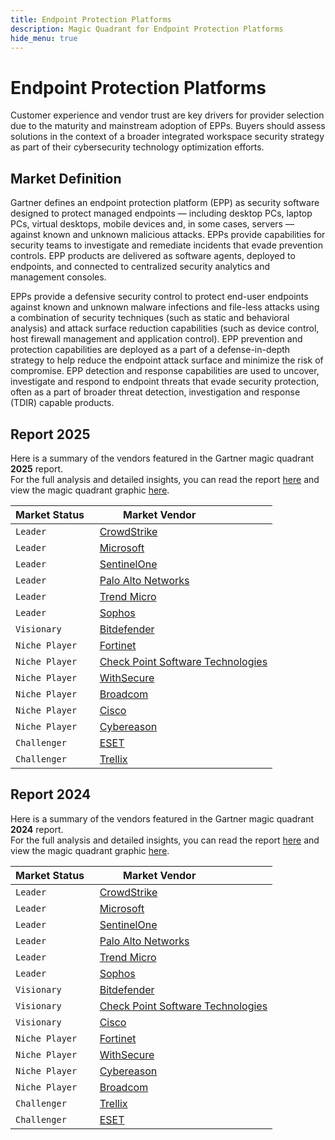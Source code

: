 ```yaml
---
title: Endpoint Protection Platforms
description: Magic Quadrant for Endpoint Protection Platforms
hide_menu: true
---
```


# Endpoint Protection Platforms

Customer experience and vendor trust are key drivers for provider selection due to the maturity and mainstream adoption of EPPs. Buyers should assess solutions in the context of a broader integrated workspace security strategy as part of their cybersecurity technology optimization efforts.

## Market Definition

Gartner defines an endpoint protection platform (EPP) as security software designed to protect managed endpoints — including desktop PCs, laptop PCs, virtual desktops, mobile devices and, in some cases, servers — against known and unknown malicious attacks. EPPs provide capabilities for security teams to investigate and remediate incidents that evade prevention controls. EPP products are delivered as software agents, deployed to endpoints, and connected to centralized security analytics and management consoles.

EPPs provide a defensive security control to protect end-user endpoints against known and unknown malware infections and file-less attacks using a combination of security techniques (such as static and behavioral analysis) and attack surface reduction capabilities (such as device control, host firewall management and application control). EPP prevention and protection capabilities are deployed as a part of a defense-in-depth strategy to help reduce the endpoint attack surface and minimize the risk of compromise. EPP detection and response capabilities are used to uncover, investigate and respond to endpoint threats that evade security protection, often as a part of broader threat detection, investigation and response (TDIR) capable products.

## Report 2025

Here is a summary of the vendors featured in the Gartner magic quadrant **2025** report. <br/>For the full analysis and detailed insights, you can read the report
<a href="/docs/2025/endpoint-protection-platforms.pdf" target="_blank" rel="noopener noreferrer">here</a>
and view the magic quadrant graphic
<a href="/docs/2025/endpoint-protection-platforms.png" target="_blank" rel="noopener noreferrer">here</a>.

| Market Status   | Market Vendor                                                                      |
| --------------- | ---------------------------------------------------------------------------------- |
| `Leader`        | [CrowdStrike](/vendors/crowdstrike.md)                                             |
| `Leader`        | [Microsoft](/vendors/microsoft.md)                                                 |
| `Leader`        | [SentinelOne](/vendors/sentinelone.md)                                             |
| `Leader`        | [Palo Alto Networks](/vendors/palo-alto-networks.md)                               |
| `Leader`        | [Trend Micro](/vendors/trend-micro.md)                                             |
| `Leader`        | [Sophos](/vendors/sophos.md)                                                       |
| `Visionary`     | [Bitdefender](/vendors/bitdefender.md)                                             |
| `Niche Player`  | [Fortinet](/vendors/fortinet.md)                                                   |
| `Niche Player`  | [Check Point Software Technologies](/vendors/check-point-software-technologies.md) |
| `Niche Player`  | [WithSecure](/vendors/withsecure.md)                                               |
| `Niche Player`  | [Broadcom](/vendors/broadcom.md)                                                   |
| `Niche Player`  | [Cisco](/vendors/cisco.md)                                                         |
| `Niche Player`  | [Cybereason](/vendors/cybereason.md)                                               |
| `Challenger`    | [ESET](/vendors/eset.md)                                                           |
| `Challenger`    | [Trellix](/vendors/trellix.md)                                                     |

## Report 2024

Here is a summary of the vendors featured in the Gartner magic quadrant **2024** report. <br/>For the full analysis and detailed insights, you can read the report
<a href="/docs/2024/endpoint-protection-platforms.pdf" target="_blank" rel="noopener noreferrer">here</a>
and view the magic quadrant graphic
<a href="/docs/2024/endpoint-protection-platforms.png" target="_blank" rel="noopener noreferrer">here</a>.

| Market Status   | Market Vendor                                                                      |
| --------------- | ---------------------------------------------------------------------------------- |
| `Leader`        | [CrowdStrike](/vendors/crowdstrike.md)                                             |
| `Leader`        | [Microsoft](/vendors/microsoft.md)                                                 |
| `Leader`        | [SentinelOne](/vendors/sentinelone.md)                                             |
| `Leader`        | [Palo Alto Networks](/vendors/palo-alto-networks.md)                               |
| `Leader`        | [Trend Micro](/vendors/trend-micro.md)                                             |
| `Leader`        | [Sophos](/vendors/sophos.md)                                                       |
| `Visionary`     | [Bitdefender](/vendors/bitdefender.md)                                             |
| `Visionary`     | [Check Point Software Technologies](/vendors/check-point-software-technologies.md) |
| `Visionary`     | [Cisco](/vendors/cisco.md)                                                         |
| `Niche Player`  | [Fortinet](/vendors/fortinet.md)                                                   |
| `Niche Player`  | [WithSecure](/vendors/withsecure.md)                                               |
| `Niche Player`  | [Cybereason](/vendors/cybereason.md)                                               |
| `Niche Player`  | [Broadcom](/vendors/broadcom.md)                                                   |
| `Challenger`    | [Trellix](/vendors/trellix.md)                                                     |
| `Challenger`    | [ESET](/vendors/eset.md)                                                           |
